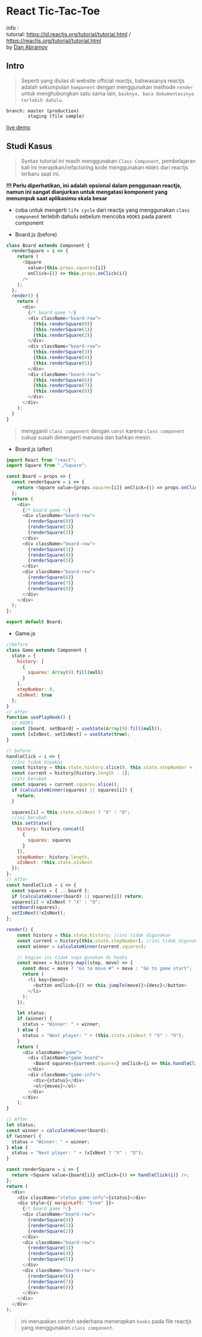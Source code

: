 # React Tic-Tac-Toe

info :<br/>
tutorial: https://id.reactjs.org/tutorial/tutorial.html / https://reactjs.org/tutorial/tutorial.html <br/>
by [Dan Abramov](https://overreacted.io)

## Intro

> Seperti yang diulas di website official reactjs, bahwasanya reactjs adalah sekumpulan `komponent` dengan menggunakan methode `render` untuk menghubungkan satu sama lain, `baiknya, baca dokumentasinya terlebih dahulu`.

```
branch: master (production)
        staging (file sample)
```
[live demo](https://tictactoe.herkahahaha.now.sh/)

## Studi Kasus

> Syntax tutorial ini masih menggunakan `Class Component`, pembelajaran kali ini merapikan/refactoring kode menggunakan `HOOKS` dari reactjs terbaru saat ini.

**!!! Perlu diperhatikan, ini adalah opsional dalam penggunaan reactjs, namun ini sangat dianjurkan untuk mengatasi komponent yang menumpuk saat aplikasimu skala besar**

- coba untuk mengerti `life cycle` dari reactjs yang menggunakan `class component` terlebih dahulu sebelum mencoba `HOOKS` pada parent component

- Board.js (before)

```js
class Board extends Component {
  renderSquare = i => {
    return (
      <Square
        value={this.props.squares[i]}
        onClick={() => this.props.onClick(i)}
      />
    );
  };
  render() {
    return (
      <div>
        {/* board game */}
        <div className="board-row">
          {this.renderSquare(0)}
          {this.renderSquare(1)}
          {this.renderSquare(2)}
        </div>
        <div className="board-row">
          {this.renderSquare(3)}
          {this.renderSquare(4)}
          {this.renderSquare(5)}
        </div>
        <div className="board-row">
          {this.renderSquare(6)}
          {this.renderSquare(7)}
          {this.renderSquare(8)}
        </div>
      </div>
    );
  }
}
```

> mengganti `class component` dengan `const` karena `class component` cukup susah dimengerti manusia dan bahkan mesin.

- Board.js (after)

```js
import React from "react";
import Square from "./Square";

const Board = props => {
  const renderSquare = i => {
    return <Square value={props.squares[i]} onClick={() => props.onClick(i)} />;
  };
  return (
    <div>
      {/* board game */}
      <div className="board-row">
        {renderSquare(0)}
        {renderSquare(1)}
        {renderSquare(2)}
      </div>
      <div className="board-row">
        {renderSquare(3)}
        {renderSquare(4)}
        {renderSquare(5)}
      </div>
      <div className="board-row">
        {renderSquare(6)}
        {renderSquare(7)}
        {renderSquare(8)}
      </div>
    </div>
  );
};

export default Board;
```

- Game.js

```js
//before
class Game extends Component {
  state = {
    history: [
      {
        squares: Array(9).fill(null)
      }
    ],
    stepNumber: 0,
    xIsNext: true
  };
}
// after
function usePlayHook() {
  // HOOKS
  const [board, setBoard] = useState(Array(9).fill(null));
  const [xIsNext, setIsNext] = useState(true);
}
```

```js
// before
handleClick = i => {
  //ini tidak dipakai
  const history = this.state.history.slice(0, this.state.stepNumber + 1);
  const current = history[history.length - 1];
  //ini berubah
  const squares = current.squares.slice();
  if (calculateWinner(squares) || squares[i]) {
    return;
  }

  squares[i] = this.state.xIsNext ? "X" : "O";
  //ini berubah
  this.setState({
    history: history.concat([
      {
        squares: squares
      }
    ]),
    stepNumber: history.length,
    xIsNext: !this.state.xIsNext
  });
};
// After
const handleClick = i => {
  const squares = { ...board };
  if (calculateWinner(board) || squares[i]) return;
  squares[i] = xIsNext ? "X" : "O";
  setBoard(squares);
  setIsNext(!xIsNext);
};
```

```js
render() {
    const history = this.state.history; //ini tidak digunakan
    const current = history[this.state.stepNumber]; //ini tidak digunakan
    const winner = calculateWinner(current.squares);

    // bagian ini tidak saya gunakan di hooks
    const moves = history.map((step, move) => {
      const desc = move ? "Go to move #" + move : "Go to game start";
      return (
        <li key={move}>
          <button onClick={() => this.jumpTo(move)}>{desc}</button>
        </li>
      );
    });

    let status;
    if (winner) {
      status = "Winner: " + winner;
    } else {
      status = "Next player: " + (this.state.xIsNext ? "X" : "O");
    }
    return (
      <div className="game">
        <div className="game-board">
          <Board squares={current.squares} onClick={i => this.handleClick(i)} />
        </div>
        <div className="game-info">
          <div>{status}</div>
          <ol>{moves}</ol>
        </div>
      </div>
    );
}

```

```js
// After
let status;
const winner = calculateWinner(board);
if (winner) {
  status = "Winner: " + winner;
} else {
  status = "Next player: " + (xIsNext ? "X" : "O");
}

const renderSquare = i => {
  return <Square value={board[i]} onClick={() => handleClick(i)} />;
};
return (
  <div>
    <div className="status game-info">{status}</div>
    <div style={{ marginLeft: "5rem" }}>
      {/* board game */}
      <div className="board-row">
        {renderSquare(0)}
        {renderSquare(1)}
        {renderSquare(2)}
      </div>
      <div className="board-row">
        {renderSquare(3)}
        {renderSquare(4)}
        {renderSquare(5)}
      </div>
      <div className="board-row">
        {renderSquare(6)}
        {renderSquare(7)}
        {renderSquare(8)}
      </div>
    </div>
  </div>
);
```

> ini merupakan contoh sederhana menerapkan `hooks` pada file reactjs yang menggunakan `class component`.
